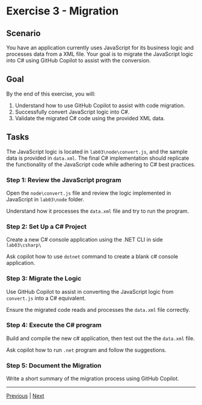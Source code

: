 # Exercise 3 - Migration

## Scenario

You have an application currently uses JavaScript for its business logic and processes data from a XML file. Your goal is to migrate the JavaScript logic into C# using GitHub Copilot to assist with the conversion.

## Goal

By the end of this exercise, you will:

1. Understand how to use GitHub Copilot to assist with code migration.
2. Successfully convert JavaScript logic into C#.
3. Validate the migrated C# code using the provided XML data.

## Tasks

The JavaScript logic is located in `lab03\node\convert.js`, and the sample data is provided in `data.xml`. The final C# implementation should replicate the functionality of the JavaScript code while adhering to C# best practices.

### Step 1: Review the JavaScript program  

Open the `node\convert.js` file and review the logic implemented in JavaScript in `lab03\node` folder. 

Understand how it processes the `data.xml` file and try to run the program.

### Step 2: Set Up a C# Project

Create a new C# console application using the .NET CLI in side `lab03\csharp\`

Ask copilot how to use `dotnet` command to create a blank c# console application.

### Step 3: Migrate the Logic

Use GitHub Copilot to assist in converting the JavaScript logic from `convert.js` into a C# equivalent.  

Ensure the migrated code reads and processes the `data.xml` file correctly.

### Step 4: Execute the C# program

Build and compile the new c# application, then test out the the `data.xml` file.

Ask copilot how to run `.net` program and follow the suggestions.

### Step 5: Document the Migration

Write a short summary of the migration process using GitHub Copilot.

---------------
[Previous](./02-Transformation.md) | [Next](./04-Bicep.md)